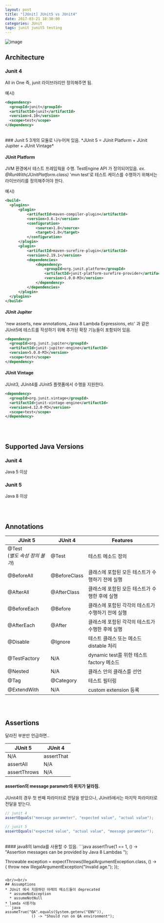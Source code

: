 ```yaml
---
layout: post
title: "[JUnit] JUnit5 vs JUnit4"
date: 2017-03-21 18:30:00
categories: JUnit
tags: junit junit5 testing
---
```


![image](https://i1.wp.com/howtoprogram.xyz/wp-content/uploads/2016/08/JUnit-5-vs-JUnit-4.png?w=485)

## Architecture
### Junit 4
All in One
즉, junit 라이브러리만 정의해주면 됨.

예시)
```xml
<dependency>
  <groupId>junit</groupId>
  <artifactId>junit</artifactId>
  <version>4.10</version>
  <scope>test</scope>
</dependency>
```
<br/>
### Junit 5
3개의 모듈로 나누어져 있음.
*JUnit 5 = JUnit Platform + JUnit Jupiter + JUnit Vintage*

#### JUnit Platform
JVM 환경에서 테스트 프레임웍을 수행.
TestEngine API 가 정의되어있음.
*ex. @RunWith(JUnitPlatform.class)*
'mvn test'로 테스트 케이스를 수행하기 위해서는 라이브러리를 정의해주어야 한다.

예시)
```xml
<build>
  <plugins>
      <plugin>
          <artifactId>maven-compiler-plugin</artifactId>
          <version>3.6.1</version>
          <configuration>
              <source>1.8</source>
              <target>1.8</target>
          </configuration>
      </plugin>
      <plugin>
          <artifactId>maven-surefire-plugin</artifactId>
          <version>2.19.1</version>
          <dependencies>
              <dependency>
                  <groupId>org.junit.platform</groupId>
                  <artifactId>junit-platform-surefire-provider</artifactId>
                  <version>1.0.0-M3</version>
              </dependency>
          </dependencies>
      </plugin>
  </plugins>
</build>
```

#### JUnit Jupiter
'new asserts, new annotations, Java 8 Lambda Expressions, etc' 과 같은 JUnit5에 테스트를 작성하기 위해 추가된 확장 기능들이 포함되어 있음.
```xml
<dependency>
  <groupId>org.junit.jupiter</groupId>
  <artifactId>junit-jupiter-engine</artifactId>
  <version>5.0.0-M3</version>
  <scope>test</scope>
</dependency>
```

#### JUnit Vintage
JUnit3, JUnit4를 JUnit5 플랫폼에서 수행을 지원한다.
```xml
<dependency>
  <groupId>org.junit.vintage</groupId>
  <artifactId>junit-vintage-engine</artifactId>
  <version>4.12.0-M3</version>
  <scope>test</scope>
</dependency>
```

<br/><br/>
## Supported Java Versions
### Junit 4
Java 5 이상

### Junit 5
Java 8 이상

<br/><br/>
## Annotations
<table class="table table-bordered table-striped">
<thead>
<tr><th>JUnit 5</th><th>JUnit 4</th><th>Features</th></tr>
</thead>
<tbody>
<tr><td>@Test <br>(<em>별도 속성 정의 불가</em>)</td><td>@Test</td><td>테스트 메소드 정의</td></tr>
<tr><td>@BeforeAll</td><td>@BeforeClass</td><td>클래스에 포함된 모든 테스트가 수행하기 전에 실행</td></tr>
<tr><td>@AfterAll</td><td>@AfterClass</td><td>클래스에 포함된 모든 테스트가 수행한 후에 실행</td></tr>
<tr><td>@BeforeEach</td><td>@Before</td><td>클래스에 포함된 각각의 테스트가 수행하기 전에 실행</td></tr>
<tr><td>@AfterEach</td><td>@After</td><td>클래스에 포함된 각각의 테스트가 수행한 후에 실행</td></tr>
<tr><td>@Disable</td><td>@Ignore</td><td>테스트 클래스 또는 메소드 distable 처리</td></tr>
<tr><td>@TestFactory</td><td>N/A</td><td>dynamic test를 위한 테스트 factory 메소드</td></tr>
<tr><td>@Nested</td><td>N/A</td><td>클래스 안의 클래스를 선언</td></tr>
<tr><td>@Tag</td><td>@Category</td><td>테스트 필터링</td></tr>
<tr><td>@ExtendWith</td><td>N/A</td><td>custom extension 등록</td></tr>
</tbody>
</table>

<br/><br/>
## Assertions
달라진 부분만 언급하면..
<table class="table table-bordered table-striped">
<thead>
<tr><th>JUnit 5</th><th>JUnit 4</th></tr>
</thead>
<tbody>
<tr><td>N/A</td><td>assertThat</td></tr>
<tr><td>assertAll</td><td>N/A</td></tr>
<tr><td>assertThrows</td><td>N/A</td></tr>
</tbody>
</table>

#### assertion의 message parametr의 위치가 달라짐.
JUnit4의 경우 첫 번째 파라미터로 전달을 받았으나,
JUnit5에서는 마지막 파라미터로 전달을 받는다.
```java
// junit 4
assertEquals("meesage parameter", "expected value", "actual value");

// junit 5
assertEquals("expected value", "actual value", "meesage parameter");
```
<br/>
#### java8의 lamda를 사용할 수 있음.
```java
assertTrue(1 == 1, () -> "Assertion messages can be provided by Java 8 Lambdas ");

Throwable exception = expectThrows(IllegalArgumentException.class, () -> {
          throw new IllegalArgumentException("Invalid age.");
      });
```

<br/><br/>
## Assumptions
* JUnit 에서 지원하던 아래의 메소드들이 deprecated
  * assumeNoException
  * assumeNotNull
* lamda 사용가능
```java
assumeTrue("QA".equals(System.getenv("ENV")),
            () -> "Should run on QA environment");
```
<br/><br/>
